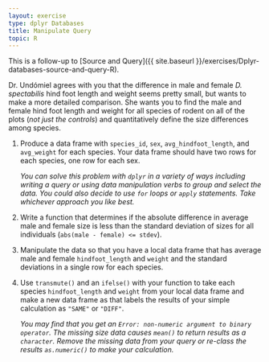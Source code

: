 ```yaml
---
layout: exercise
type: dplyr Databases
title: Manipulate Query
topic: R
---
```


This is a follow-up to [Source and Query]({{ site.baseurl }}/exercises/Dplyr-databases-source-and-query-R).

Dr. Undómiel agrees with you that the difference in male and female
*D. spectabilis* hind foot length and weight seems pretty small, but wants to
make a more detailed comparison. She wants you to find the male and female
hind foot length and weight for all species of rodent on all of the plots (*not
just the controls*) and quantitatively define the size differences among species.

1. Produce a data frame with `species_id`, `sex`, `avg_hindfoot_length`, and
   `avg_weight` for each species.  Your data frame should have two rows for each
   species, one row for each sex.

   *You can solve this problem with `dplyr` in a variety of ways including
   writing a query or using data manipulation verbs to group and select the
   data. You could also decide to use `for` loops or `apply` statements. Take
   whichever approach you like best.*

2. Write a function that determines if the absolute difference in average male
   and female size is less than the standard deviation of sizes for all
   individuals (`abs(male - female) <= stdev`).

3. Manipulate the data so that you have a local data frame that has average male 
   and female `hindfoot_length` and `weight` and the standard deviations in a
   single row for each species. 

4. Use `transmute()` and an `ifelse()` with your function to take each species 
   `hindfoot_length` and `weight` from your local data frame and make a new data 
   frame as that labels the results of your simple calculation as `"SAME"` or 
   `"DIFF"`.

   *You may find that you get an `Error: non-numeric argument to binary 
   operator`. The missing size data causes `mean()` to return results as a
   `character`. Remove the missing data from your query or re-class the results
   `as.numeric()` to make your calculation.*
